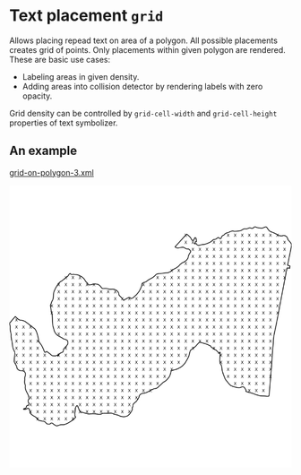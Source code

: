 
# Text placement `grid`

Allows placing repead text on area of a polygon. All possible placements creates grid of points. Only placements within given polygon are rendered. These are basic use cases:

* Labeling areas in given density.
* Adding areas into collision detector by rendering labels with zero opacity.

Grid density can be controlled by `grid-cell-width` and `grid-cell-height` properties of text symbolizer.

## An example

[grid-on-polygon-3.xml](https://github.com/mapycz/test-data-visual/blob/master/styles/grid-on-polygon-3.xml)

![grid-on-polygon-3](https://raw.githubusercontent.com/mapycz/test-data-visual/master/images/grid-on-polygon-3-800-800-1.0-agg-reference.png)
